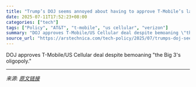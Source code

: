 ```yaml
---
title: "Trump’s DOJ seems annoyed about having to approve T-Mobile’s latest merger"
date: 2025-07-11T17:52:23+08:00
categories: ["tech"]
tags: ["Policy", "AT&T", "t-mobile", "us cellular", "verizon"]
summary: "DOJ approves T-Mobile/US Cellular deal despite bemoaning \"the Big 3's oligopoly.\""
source_url: "https://arstechnica.com/tech-policy/2025/07/trumps-doj-seems-annoyed-about-having-to-approve-t-mobiles-latest-merger/"
---
```


DOJ approves T-Mobile/US Cellular deal despite bemoaning "the Big 3's oligopoly."

---

*来源: [原文链接](https://arstechnica.com/tech-policy/2025/07/trumps-doj-seems-annoyed-about-having-to-approve-t-mobiles-latest-merger/)*
